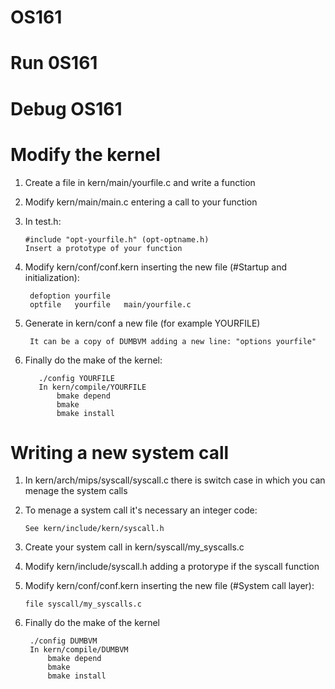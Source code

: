 # OS161

# Run 0S161

# Debug OS161

# Modify the kernel

  1. Create a file in kern/main/yourfile.c and write a function
  2. Modify kern/main/main.c entering a call to your function
  3. In test.h:
  
         #include "opt-yourfile.h" (opt-optname.h)
         Insert a prototype of your function  
         
  4. Modify kern/conf/conf.kern inserting the new file (#Startup and initialization):   
  
          defoption yourfile
          optfile   yourfile   main/yourfile.c
          
  5. Generate in kern/conf a new file (for example YOURFILE)
  
          It can be a copy of DUMBVM adding a new line: "options yourfile"
        
  6. Finally do the make of the kernel:
  
            ./config YOURFILE
            In kern/compile/YOURFILE
                bmake depend
                bmake
                bmake install
            
# Writing a new system call
  
  1. In kern/arch/mips/syscall/syscall.c there is switch case in which you can menage the system calls
  2. To menage a system call it's necessary an integer code:
  
         See kern/include/kern/syscall.h
         
  3. Create your system call in kern/syscall/my_syscalls.c
  4. Modify kern/include/syscall.h adding a protorype if the syscall function
  5. Modify kern/conf/conf.kern inserting the new file (#System call layer):
  
         file syscall/my_syscalls.c
     
  6. Finally do the make of the kernel
          
          ./config DUMBVM
          In kern/compile/DUMBVM
              bmake depend
              bmake
              bmake install
